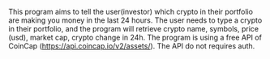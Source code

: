 This program aims to tell the user(investor) which crypto in their portfolio are making you money in the last 24 hours.
The user needs to type a crypto in their portfolio, and the program will retrieve crypto name, symbols, price (usd), market cap, crypto change in 24h. 
The program is using a free API of CoinCap (https://api.coincap.io/v2/assets/). The API do not requires auth.  
